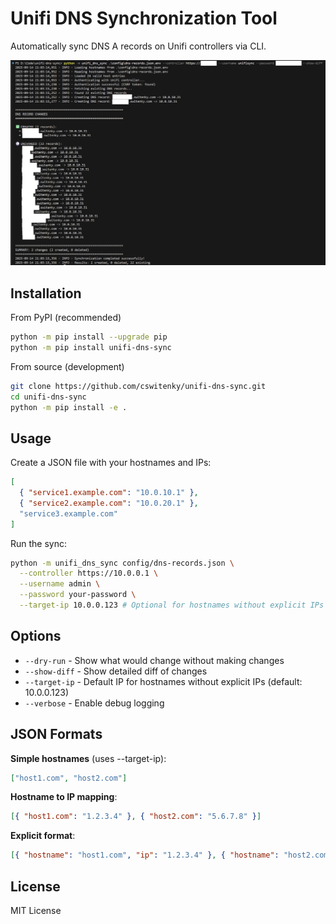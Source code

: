 # Unifi DNS Synchronization Tool

Automatically sync DNS A records on Unifi controllers via CLI.

![Demo Screenshot](demo.png)

## Installation

From PyPI (recommended)

```bash
python -m pip install --upgrade pip
python -m pip install unifi-dns-sync
```

From source (development)

```bash
git clone https://github.com/cswitenky/unifi-dns-sync.git
cd unifi-dns-sync
python -m pip install -e .
```

## Usage

Create a JSON file with your hostnames and IPs:

```json
[
  { "service1.example.com": "10.0.10.1" },
  { "service2.example.com": "10.0.20.1" },
  "service3.example.com"
]
```

Run the sync:

```bash
python -m unifi_dns_sync config/dns-records.json \
  --controller https://10.0.0.1 \
  --username admin \
  --password your-password \
  --target-ip 10.0.0.123 # Optional for hostnames without explicit IPs
```

## Options

- `--dry-run` - Show what would change without making changes
- `--show-diff` - Show detailed diff of changes
- `--target-ip` - Default IP for hostnames without explicit IPs (default: 10.0.0.123)
- `--verbose` - Enable debug logging

## JSON Formats

**Simple hostnames** (uses --target-ip):

```json
["host1.com", "host2.com"]
```

**Hostname to IP mapping**:

```json
[{ "host1.com": "1.2.3.4" }, { "host2.com": "5.6.7.8" }]
```

**Explicit format**:

```json
[{ "hostname": "host1.com", "ip": "1.2.3.4" }, { "hostname": "host2.com" }]
```

## License

MIT License
